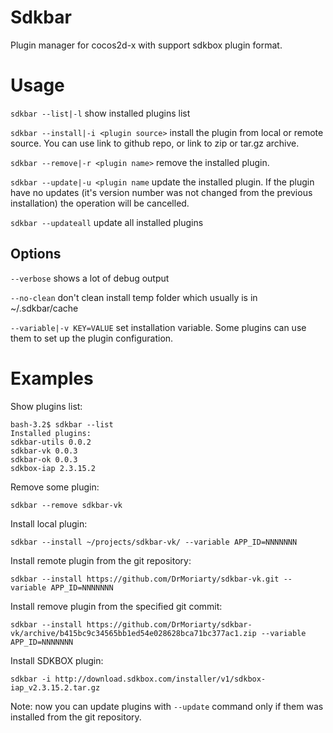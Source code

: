 # Sdkbar
Plugin manager for cocos2d-x with support sdkbox plugin format.

# Usage

`sdkbar --list|-l` show installed plugins list 

`sdkbar --install|-i <plugin source>` install the plugin from local or remote source. You can use link to github repo, or link to zip or tar.gz archive.

`sdkbar --remove|-r <plugin name>` remove the installed plugin. 

`sdkbar --update|-u <plugin name` update the installed plugin. If the plugin have no updates (it's version number was not changed from the previous installation) the operation will be cancelled.

`sdkbar --updateall` update all installed plugins

## Options

`--verbose` shows a lot of debug output

`--no-clean` don't clean install temp folder which usually is in ~/.sdkbar/cache

`--variable|-v KEY=VALUE` set installation variable. Some plugins can use them to set up the plugin configuration.

# Examples

Show plugins list:

```
bash-3.2$ sdkbar --list
Installed plugins:
sdkbar-utils 0.0.2
sdkbar-vk 0.0.3
sdkbar-ok 0.0.3
sdkbox-iap 2.3.15.2
```

Remove some plugin:
```
sdkbar --remove sdkbar-vk
```

Install local plugin:
```
sdkbar --install ~/projects/sdkbar-vk/ --variable APP_ID=NNNNNNN
```

Install remote plugin from the git repository:
```
sdkbar --install https://github.com/DrMoriarty/sdkbar-vk.git --variable APP_ID=NNNNNNN
```

Install remove plugin from the specified git commit:
```
sdkbar --install https://github.com/DrMoriarty/sdkbar-vk/archive/b415bc9c34565bb1ed54e028628bca71bc377ac1.zip --variable APP_ID=NNNNNNN
```

Install SDKBOX plugin:
```
sdkbar -i http://download.sdkbox.com/installer/v1/sdkbox-iap_v2.3.15.2.tar.gz
```

Note: now you can update plugins with `--update` command only if them was installed from the git repository.
